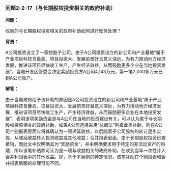 ### 问题2-2-17（与长期股权投资相关的政府补助）

**问题：**

收到的与长期股权投资相关的政府补助如何进行账务处理？

**背景：**

A公司投资设立了一家控股子公司。由于A公司投资设立的新公司和产业基地“属于产业项目科技含量高、项目投资大、发展前景好且意义深远，为有力推动地方经济发展，推进该项目尽快竣工生产，产生经济效益，从而鼓励更多企业在当地投资发展”，当地开发区管委会决定奖励投资方A公司4,143万元，第一笔2,000多万元已到A公司账户。

**解答：**

由于当地政府给予该补助的原因是A公司投资设立的新公司和产业基地“属于产业项目科技含量高、项目投资大、发展前景好且意义深远，为有力推动地方经济发展，推进该项目尽快竣工生产，产生经济效益，从而鼓励更多企业在本地投资发展”，表明该项奖励资金是与A公司在当地的投资建设有关，可以认为属于与长期股权投资相关的政府补助。如果A公司选择采用“总额法”列报此类补助，则在A公司个别报表层面应将其确认为一项递延收益，以后随着子公司股权的转让逐步实现，从递延收益转入投资收益或其他收益；合并报表层面，由于长期股权投资已被抵销，而批文中仅明确其为“奖励资金”，并未明确要求用于特定的非流动资产的购建，所以该笔补贴款可认为是一项与收益相关的政府补助，在收到当年一次性计入合并利润表中的其他收益。即，基于本案例的特定情况，该笔补助在个别报表和合并报表层面的处理可能不同。
